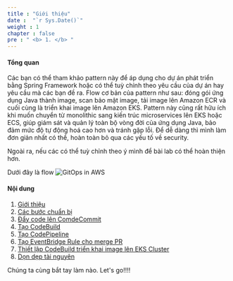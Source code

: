 ```yaml
---
title : "Giới thiệu"
date :  "`r Sys.Date()`" 
weight : 1
chapter : false
pre : " <b> 1. </b> "
---
```


#### Tổng quan

Các bạn có thể tham khảo pattern này để áp dụng cho dự án phát triển bằng Spring Framework hoặc có thể tuỳ chỉnh theo yêu cầu của dự án hay yêu cầu mà các bạn đề ra. Flow cơ bản của pattern như sau: đóng gói ứng dụng Java thành image, scan bảo mật image, tải image lên Amazon ECR và cuối cùng là triển khai image lên Amazon EKS. Pattern này cũng rất hữu ích khi muốn chuyển từ monolithic sang kiến trúc microservices lên EKS hoặc ECS, giúp giám sát và quản lý toàn bộ vòng đời của ứng dụng Java, bảo đảm mức độ tự động hoá cao hơn và tránh gặp lỗi. Để dễ dàng thì mình làm đơn giản nhất có thể, hoàn toàn bỏ qua các yếu tố về security.

Ngoài ra, nếu các có thể tuỳ chỉnh theo ý mình để bài lab có thể hoàn thiện hơn.

Dưới đây là flow
![GitOps in AWS](../../images/gitops-in-aws.png)

#### Nội dung

1. [Giới thiệu](/1-introduce)
2. [Các bước chuẩn bị](/2-prepare)
3. [Đẩy code lên ComdeCommit](/3-pushcodetocodecommit)
4. [Tạo CodeBuild](/4-createcodebuild/)
5. [Tạo CodePipeline](/5-createcodepipeline/)
6. [Tạo EventBridge Rule cho merge PR](6-createeventbridgerule/)
7. [Thiết lập CodeBuild triển khai image lên EKS Cluster](7-configcodebuilddeployeks/)
8. [Dọn dẹp tài nguyên]()

Chúng ta cùng bắt tay làm nào. Let's go!!!!